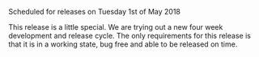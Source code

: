 Scheduled for releases on Tuesday 1st of May 2018

This release is a little special. We are trying out a new four week development and release cycle. 
The only requirements for this release is that it is in a working state, bug free and able to be released on time.
